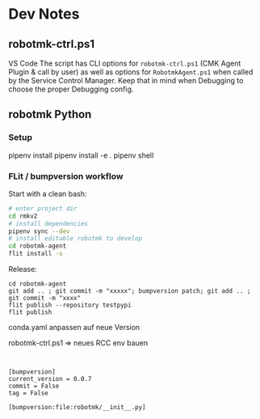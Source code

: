 # Dev Notes


## robotmk-ctrl.ps1

VS Code 
The script has CLI options for `robotmk-ctrl.ps1` (CMK Agent Plugin & call by user) as well as options for `RobotmkAgent.ps1` when called by the Service Control Manager. 
Keep that in mind when Debugging to choose the proper Debugging config. 

## robotmk Python 


### Setup 

pipenv install 
pipenv install -e . 
pipenv shell 

### FLit / bumpversion workflow

Start with a clean bash:

```bash
# enter project dir
cd rmkv2
# install dependencies
pipenv sync --dev
# install editable robotmk to develop 
cd robotmk-agent 
flit install -s
```


Release: 
```
cd robotmk-agent
git add .. ; git commit -m "xxxxx"; bumpversion patch; git add .. ; git commit -m "xxxx"
flit publish --repository testpypi 
flit publish
```

conda.yaml anpassen auf neue Version 

robotmk-ctrl.ps1 => neues RCC env bauen
```


[bumpversion]
current_version = 0.0.7
commit = False
tag = False

[bumpversion:file:robotmk/__init__.py]


```